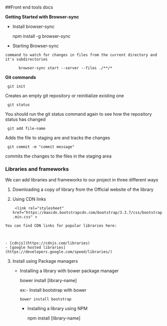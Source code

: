 
##Front end tools docs

**Getting Started with Browser-sync**

   - Install browser-sync
   
        npm install -g browser-sync  
      
      
      
   - Starting Browser-sync
   
    command to watch for changes in files from the current directory and it's subdirectories
            
          browser-sync start --server --files ./**/* 
 
 
**Git commands** 

     git init 

Creates an empty git repository or reinitialize existing one

     git status 

You should run the git status command again to see how the repository status has changed

     git add file-name 

 Adds the file to staging are and tracks the changes

     git commit -m "commit message" 

 commits the changes to the files  in the staging area




### Libraries and frameworks

   We can add libraries and frameworks to our project in three different ways 


   1. Downloading a copy of library from  the Official website of the library
   
   2. Using CDN links 
   

        <!-- Latest compiled and minified CSS -->                                                
      ```  <link rel="stylesheet" href="https://maxcdn.bootstrapcdn.com/bootstrap/3.3.7/css/bootstrap.min.css" > ```
    
    
    You can find CDN links for popular libraries here:
    
    

    - [cdnjs](https://cdnjs.com/libraries)
    - [google hosted libraries](https://developers.google.com/speed/libraries/)
        
   3. Install using Package managers 
    
         - Installing a library with bower package manager
         
              bower install [library-name] 
           
           ex:- Install bootstrap with bower

               bower install bootstrap 
           
           - Installing a library using NPM
           
                npm install [library-name] 

    
